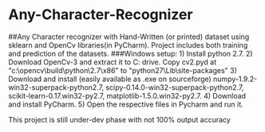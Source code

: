 # Any-Character-Recognizer
##Any Character recognizer with Hand-Written (or printed) dataset using sklearn and OpenCv libraries(in PyCharm). Project includes both training and prediction of the datasets.
###Windows setup:
      1)	Install python 2.7.
      2)	Download OpenCv-3 and extract it to C: drive. Copy cv2.pyd at "c:\opencv\build\python\2.7\x86\" to "python27\Lib\site-packages\"
      3)	Download and install (easily available as .exe on sourceforge)
                  numpy-1.9.2-win32-superpack-python2.7,
                  scipy-0.14.0-win32-superpack-python2.7,
                  scikit-learn-0.17.win32-py2.7,
                  matplotlib-1.5.0.win32-py2.7.
      4)	Download and install PyCharm.
      5)	Open the respective files in Pycharm and run it.

This project is still under-dev phase with not 100% output accuracy
